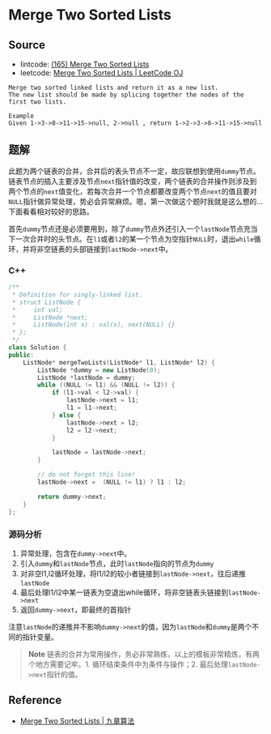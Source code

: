 # Merge Two Sorted Lists

## Source

- lintcode: [(165) Merge Two Sorted Lists](http://www.lintcode.com/en/problem/merge-two-sorted-lists/)
- leetcode: [Merge Two Sorted Lists | LeetCode OJ](https://leetcode.com/problems/merge-two-sorted-lists/)

```
Merge two sorted linked lists and return it as a new list.
The new list should be made by splicing together the nodes of the first two lists.

Example
Given 1->3->8->11->15->null, 2->null , return 1->2->3->8->11->15->null
```

## 题解

此题为两个链表的合并，合并后的表头节点不一定，故应联想到使用`dummy`节点。链表节点的插入主要涉及节点`next`指针值的改变，两个链表的合并操作则涉及到两个节点的`next`值变化，若每次合并一个节点都要改变两个节点`next`的值且要对`NULL`指针做异常处理，势必会异常麻烦。嗯，第一次做这个题时我就是这么想的... 下面看看相对较好的思路。

首先`dummy`节点还是必须要用到，除了`dummy`节点外还引入一个`lastNode`节点充当下一次合并时的头节点。在`l1`或者`l2`的某一个节点为空指针`NULL`时，退出`while`循环，并将非空链表的头部链接到`lastNode->next`中。

### C++

```c++
/**
 * Definition for singly-linked list.
 * struct ListNode {
 *     int val;
 *     ListNode *next;
 *     ListNode(int x) : val(x), next(NULL) {}
 * };
 */
class Solution {
public:
    ListNode* mergeTwoLists(ListNode* l1, ListNode* l2) {
        ListNode *dummy = new ListNode(0);
        ListNode *lastNode = dummy;
        while ((NULL != l1) && (NULL != l2)) {
            if (l1->val < l2->val) {
                lastNode->next = l1;
                l1 = l1->next;
            } else {
                lastNode->next = l2;
                l2 = l2->next;
            }

            lastNode = lastNode->next;
        }

        // do not forget this line!
        lastNode->next =  (NULL != l1) ? l1 : l2;

        return dummy->next;
    }
};
```

### 源码分析

1. 异常处理，包含在`dummy->next`中。
2. 引入`dummy`和`lastNode`节点，此时`lastNode`指向的节点为`dummy`
3. 对非空l1,l2循环处理，将l1/l2的较小者链接到`lastNode->next`，往后递推`lastNode`
4. 最后处理l1/l2中某一链表为空退出while循环，将非空链表头链接到`lastNode->next`
5. 返回`dummy->next`，即最终的首指针

注意`lastNode`的递推并不影响`dummy->next`的值，因为`lastNode`和`dummy`是两个不同的指针变量。

> **Note** 链表的合并为常用操作，务必非常熟练，以上的模板非常精炼，有两个地方需要记牢。1. 循环结束条件中为条件与操作；2. 最后处理`lastNode->next`指针的值。

## Reference

- [Merge Two Sorted Lists | 九章算法](http://www.jiuzhang.com/solutions/merge-two-sorted-lists/)

